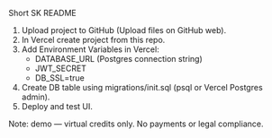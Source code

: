 Short SK README

1) Upload project to GitHub (Upload files on GitHub web).
2) In Vercel create project from this repo.
3) Add Environment Variables in Vercel:
   - DATABASE_URL (Postgres connection string)
   - JWT_SECRET
   - DB_SSL=true
4) Create DB table using migrations/init.sql (psql or Vercel Postgres admin).
5) Deploy and test UI.

Note: demo — virtual credits only. No payments or legal compliance.
